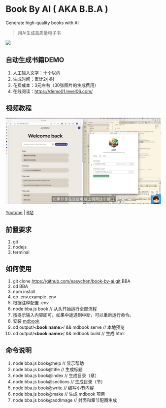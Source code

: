 # Book By AI ( AKA B.B.A )

Generate high-quality books with AI

> 用AI生成高质量电子书

![](images/20230811203616.png)

## 自动生成书籍DEMO

1. 人工输入文字：十个以内
1. 生成时间：累计2小时
1. 花费成本：3元左右（30张图片的生成费用）
1. 在线阅读：<https://demo01.level06.com/>

## 视频教程

![](images/20230812032456.png)

[Youtube](https://www.youtube.com/watch?v=iMUg8ccIeZg) | [B站](https://www.bilibili.com/video/BV1Ku4y1q75F)


## 前置要求

1. git
1. nodejs
1. terminal

## 如何使用 

1. git clone https://github.com/easychen/book-by-ai.git BBA
1. cd BBA
1. npm install
1. cp .env.example .env
1. 根据注释配置 .env
1. node bba.js book // 从头开始运行全部流程
1. 按提示输入内容即可。如果中途遇到中断，可以重新运行命令。
1. 安装 [mdbook](https://rust-lang.github.io/mdBook/guide/installation.html)
1. cd output/**&lt;book name&gt;**/ && mdbook serve // 本地预览
1. cd output/**&lt;book name&gt;**/ && mdbook build // 生成 html


## 命令说明
1. node bba.js book@help // 显示帮助
1. node bba.js book@title // 生成标题
1. node bba.js book@index // 生成目录（章）
1. node bba.js book@sections // 生成目录（节）
1. node bba.js book@write // 编写小节内容
1. node bba.js book@make // 生成 mdbook 项目
1. node bba.js book@addImage // 封面和章节配图生成


